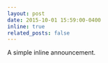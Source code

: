```yaml
---
layout: post
date: 2015-10-01 15:59:00-0400
inline: true
related_posts: false
---
```

A simple inline announcement.

